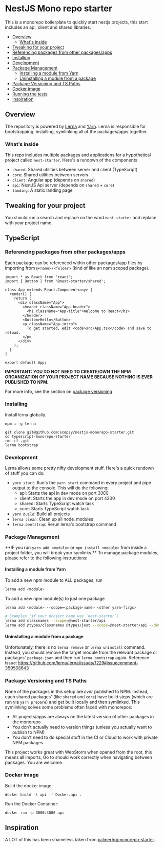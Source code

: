 # NestJS Mono repo starter

This is a monorepo boilerplate to quickly start nestjs projects, this start includes an api, client and shared libraries.

- [Overview](#overview)
  - [What's inside](#whats-inside)
- [Tweaking for your project](#tweaking-for-your-project)
- [Referencing packages from other packages/apps](#referencing-packages-from-other-packagesapps)
- [Installing](#installing)
- [Development](#development)
- [Package Management](#package-management)
    - [Installing a module from Yarn](#installing-a-module-from-yarn)
    - [Uninstalling a module from a package](#uninstalling-a-module-from-a-package)
- [Package Versioning and TS Paths](#package-versioning-and-ts-paths)
- [Docker image](#docker-image)
- [Running the tests](#running-the-tests)
- [Inspiration](#inspiration)

## Overview

The repository is powered by [Lerna](https://github.com/lerna/lerna) and [Yarn](https://yarnpkg.com/en/).
Lerna is responsible for bootstrapping, installing, symlinking all of the packages/apps together.

### What's inside

This repo includes multiple packages and applications for a hypothetical project called `nest-starter`. Here's a rundown of the components:

- `shared`: Shared utilities between server and client (TypeScript)
- `core`: Shared utilities between servers
- `client`: Angular app (depends on `shared`)
- `api`: NestJS Api server (depends on `shared` + `core`)
- `landing`: A static landing page

## Tweaking for your project

You should run a search and replace on the word `nest-starter` and replace with your project name.

## TypeScript

### Referencing packages from other packages/apps

Each package can be referenced within other packages/app files by importing from `@<name>/<folder>` (kind of like an npm scoped package).

```tsx
import * as React from 'react';
import { Button } from '@nest-starter/shared';

class App extends React.Component<any> {
  render() {
    return (
      <div className="App">
        <header className="App-header">
          <h1 className="App-title">Welcome to React</h1>
        </header>
        <Button>Hello</Button>
        <p className="App-intro">
          To get started, edit <code>src/App.tsx</code> and save to reload.
        </p>
      </div>
    );
  }
}

export default App;
```

**IMPORTANT: YOU DO NOT NEED TO CREATE/OWN THE NPM ORGANIZATION OF YOUR PROJECT NAME BECAUSE NOTHING IS EVER PUBLISHED TO NPM.**

For more info, see the section on [package versioning](#package-versioning-and-ts-paths)

### Installing

Install lerna globally.

```
npm i -g lerna
```

```
git clone git@github.com:scopsy/nestjs-monorepo-starter.git
cd typescript-monorepo-starter
rm -rf .git
lerna bootstrap
```

### Development

Lerna allows some pretty nifty development stuff. Here's a quick rundown of stuff you can do:

- _`yarn start`_: Run's the `yarn start` command in every project and pipe output to the console. This will do the following:
  - api: Starts the api in dev mode on port 3000
  - client: Starts the app in dev mode on port 4200
  - shared: Starts TypeScript watch task
  - core: Starts TypeScript watch task
- _`yarn build`_: Build all projects
- _`lerna clean`_: Clean up all node_modules
- _`lerna bootstrap`_: Rerun lerna's bootstrap command

### Package Management

\*\*IF you run `yarn add <module>` or `npm install <module>` from inside a project folder, you will break your symlinks.\*\* To manage package modules, please refer to the following instructions:

#### Installing a module from Yarn

To add a new npm module to ALL packages, run

```bash
lerna add <module>
```

To add a new npm module(s) to just one package

```bash
lerna add <module> --scope=<package-name> <other yarn-flags>

# Examples (if your project name was `nest-starter`)
lerna add classnames --scope=@nest-starter/api
lerna add @types/classnames @types/jest --scope=@nest-starter/api --dev
```

#### Uninstalling a module from a package

Unfortunately, there is no `lerna remove` or `lerna uninstall` command. Instead, you should remove the target module from the relevant package or packages' `package.json` and then run `lerna bootstrap` again.
Reference issue: https://github.com/lerna/lerna/issues/1229#issuecomment-359508643

### Package Versioning and TS Paths

None of the packages in this setup are _ever_ published to NPM. Instead, each shared packages' (like `shared` and `core`) have build steps (which are run via `yarn prepare`) and get built locally and then symlinked. This symlinking solves some problems often faced with monorepos:

- All projects/apps are always on the latest version of other packages in the monorepo
- You don't actually need to version things (unless you actually want to publish to NPM)
- You don't need to do special stuff in the CI or Cloud to work with private NPM packages

This project works great with WebStorm when opened from the root, this means all imports, Go to should work correctly when navigating between packages.
You are welcome.

### Docker image

Build the docker image:

```shell
docker build -t api -f Docker.api .
```

Run the Docker Container:

```shell
docker run -p 3000:3000 api
```

## Inspiration
A LOT of this has been shameless taken from [palmerhq/monorepo-starter](https://github.com/palmerhq/monorepo-starter).
